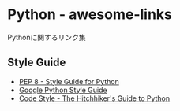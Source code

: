 Python - awesome-links
======================
Pythonに関するリンク集

Style Guide
-----------
* [PEP 8 - Style Guide for Python](https://www.python.org/dev/peps/pep-0008/)
* [Google Python Style Guide](https://google-styleguide.googlecode.com/svn/trunk/pyguide.html)
* [Code Style - The Hitchhiker's Guide to Python](http://docs.python-guide.org/en/latest/writing/style/)
